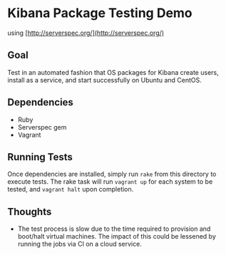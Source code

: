 # Kibana Package Testing Demo

using [http://serverspec.org/](http://serverspec.org/)

## Goal

Test in an automated fashion that OS packages for Kibana create users, install as a service, and start successfully on Ubuntu and CentOS.

## Dependencies

- Ruby
- Serverspec gem
- Vagrant

## Running Tests

Once dependencies are installed, simply run ```rake``` from this directory to execute tests.  The rake task will run ```vagrant up``` for each system to be tested, and ```vagrant halt``` upon completion.

## Thoughts

- The test process is slow due to the time required to provision and boot/halt virtual machines. The impact of this could be lessened by running the jobs via CI on a cloud service.
